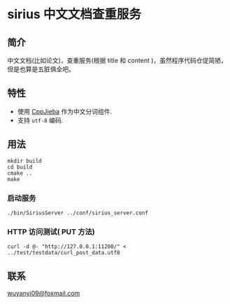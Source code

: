 # sirius 中文文档查重服务

## 简介

中文文档(比如论文)，查重服务(根据 title 和 content )，虽然程序代码仓促简陋，但是也算是五脏俱全吧。

## 特性

+ 使用 [CppJieba] 作为中文分词组件.
+ 支持 `utf-8` 编码.

## 用法

```
mkdir build
cd build
cmake ..
make
```

### 启动服务

```
./bin/SiriusServer ../conf/sirius_server.conf
```

### HTTP 访问测试( PUT 方法)

```
curl -d @- "http://127.0.0.1:11200/" < ../test/testdata/curl_post_data.utf8
```


## 联系

wuyanyi09@foxmail.com

[CppJieba]:https://github.com/aszxqw/cppjieba
